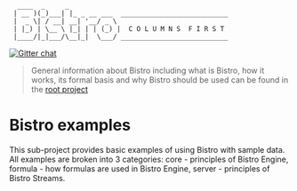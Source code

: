 ```
  ____  _     _
 | __ )(_)___| |_ _ __ ___  ___________________________
 |  _ \| / __| __| '__/ _ \ 
 | |_) | \__ \ |_| | | (_) |  C O L U M N S  F I R S T
 |____/|_|___/\__|_|  \___/ ___________________________
```

[![Gitter chat](https://badges.gitter.im/gitterHQ/gitter.png)](https://gitter.im/conceptoriented/Lobby)

> General information about Bistro including what is Bistro, how it works, its formal basis and why Bistro should be used can be found in the [root project](https://github.com/asavinov/bistro)

# Bistro examples

This sub-project provides basic examples of using Bistro with sample data. All examples are broken into 3 categories: core - principles of Bistro Engine, formula - how formulas are used in Bistro Engine, server - principles of Bistro Streams.

